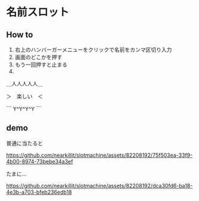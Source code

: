 # 名前スロット

## How to

1. 右上のハンバーガーメニューをクリックで名前をカンマ区切り入力
2. 画面のどこかを押す
3. もう一回押すと止まる
4.

＿人人人人人＿

＞　楽しい　＜

￣ Y^Y^Y^Y ￣

## demo

普通に当たると

https://github.com/nearkillit/slotmachine/assets/82208192/75f503ea-33f9-4b00-8974-73bebe34a3ef


たまに...

https://github.com/nearkillit/slotmachine/assets/82208192/dca30fd6-ba18-4e3b-a703-bfeb236edb18

